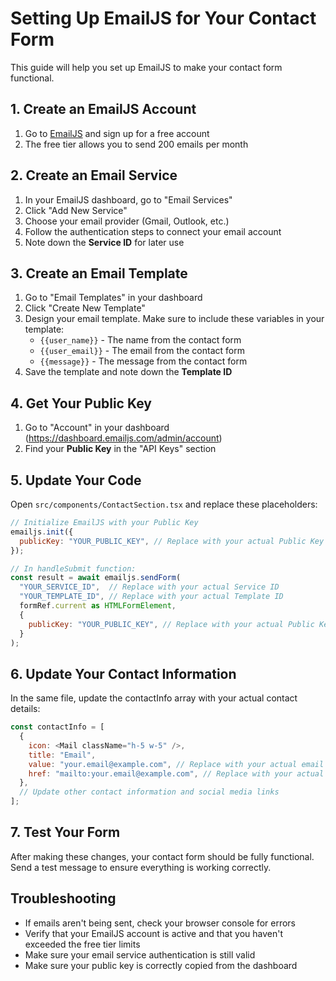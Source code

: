 # Setting Up EmailJS for Your Contact Form

This guide will help you set up EmailJS to make your contact form functional.

## 1. Create an EmailJS Account

1. Go to [EmailJS](https://www.emailjs.com/) and sign up for a free account
2. The free tier allows you to send 200 emails per month

## 2. Create an Email Service

1. In your EmailJS dashboard, go to "Email Services"
2. Click "Add New Service"
3. Choose your email provider (Gmail, Outlook, etc.)
4. Follow the authentication steps to connect your email account
5. Note down the **Service ID** for later use

## 3. Create an Email Template

1. Go to "Email Templates" in your dashboard
2. Click "Create New Template"
3. Design your email template. Make sure to include these variables in your template:
   - `{{user_name}}` - The name from the contact form
   - `{{user_email}}` - The email from the contact form
   - `{{message}}` - The message from the contact form
4. Save the template and note down the **Template ID**

## 4. Get Your Public Key

1. Go to "Account" in your dashboard (https://dashboard.emailjs.com/admin/account)
2. Find your **Public Key** in the "API Keys" section

## 5. Update Your Code

Open `src/components/ContactSection.tsx` and replace these placeholders:

```javascript
// Initialize EmailJS with your Public Key
emailjs.init({
  publicKey: "YOUR_PUBLIC_KEY", // Replace with your actual Public Key
});

// In handleSubmit function:
const result = await emailjs.sendForm(
  "YOUR_SERVICE_ID",  // Replace with your actual Service ID
  "YOUR_TEMPLATE_ID", // Replace with your actual Template ID
  formRef.current as HTMLFormElement,
  {
    publicKey: "YOUR_PUBLIC_KEY", // Replace with your actual Public Key (same as above)
  }
);
```

## 6. Update Your Contact Information

In the same file, update the contactInfo array with your actual contact details:

```javascript
const contactInfo = [
  {
    icon: <Mail className="h-5 w-5" />,
    title: "Email",
    value: "your.email@example.com", // Replace with your actual email
    href: "mailto:your.email@example.com", // Replace with your actual email
  },
  // Update other contact information and social media links
];
```

## 7. Test Your Form

After making these changes, your contact form should be fully functional. Send a test message to ensure everything is working correctly.

## Troubleshooting

- If emails aren't being sent, check your browser console for errors
- Verify that your EmailJS account is active and that you haven't exceeded the free tier limits
- Make sure your email service authentication is still valid
- Make sure your public key is correctly copied from the dashboard
